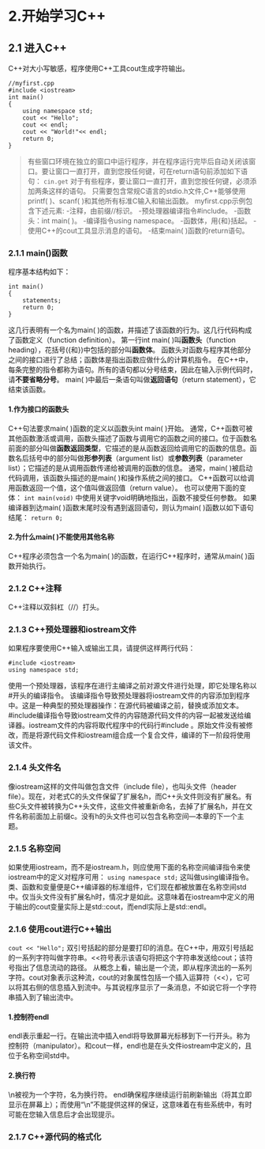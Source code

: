 # 2.开始学习C++
## 2.1 进入C++
C++对大小写敏感，程序使用C++工具cout生成字符输出。
```
//myfirst.cpp
#include <iostream>
int main()
{
    using namespace std;
    cout << "Hello";
    cout << endl;
    cout << "World!"<< endl;
    return 0;
}
```
>有些窗口环境在独立的窗口中运行程序，并在程序运行完毕后自动关闭该窗口。要让窗口一直打开，直到您按任何键，可在return语句前添加如下语句：
>`cin.get`
>对于有些程序，要让窗口一直打开，直到您按任何键，必须添加两条这样的语句。
>只需要包含常规C语言的stdio.h文件,C++能够使用printf( )、scanf( )和其他所有标准C输入和输出函数。
myfirst.cpp示例包含下述元素:
-注释，由前缀//标识。
-预处理器编译指令#include。
-函数头：int main( )。
-编译指令using namespace。
-函数体，用{和}括起。
-使用C++的cout工具显示消息的语句。
-结束main( )函数的return语句。
### 2.1.1 main()函数
程序基本结构如下：
```
int main()
{
    statements;
    return 0;
}
```
这几行表明有一个名为main( )的函数，并描述了该函数的行为。这几行代码构成了函数定义（function definition）。
第一行int main( )叫**函数头**（function heading），花括号({和})中包括的部分叫**函数体**。
函数头对函数与程序其他部分之间的接口进行了总结；函数体是指出函数应做什么的计算机指令。
在C++中，每条完整的指令都称为语句。所有的语句都以分号结束，因此在输入示例代码时，请**不要省略分号**。
main( )中最后一条语句叫做**返回语句**（return statement），它结束该函数。
#### 1.作为接口的函数头
C++句法要求main( )函数的定义以函数头int main( )开始。
通常，C++函数可被其他函数激活或调用，函数头描述了函数与调用它的函数之间的接口。位于函数名前面的部分叫做**函数返回类型**，它描述的是从函数返回给调用它的函数的信息。函数名后括号中的部分叫做**形参列表**（argument list）或**参数列表**（parameter list）；它描述的是从调用函数传递给被调用的函数的信息。
通常，main( )被启动代码调用，该函数头描述的是main( )和操作系统之间的接口。
C++函数可以给调用函数返回一个值，这个值叫做返回值（return value）。
也可以使用下面的变体：
`int main(void)`
中使用关键字void明确地指出，函数不接受任何参数。
如果编译器到达main( )函数末尾时没有遇到返回语句，则认为main( )函数以如下语句结尾：
`return 0;`
#### 2.为什么main( )不能使用其他名称
C++程序必须包含一个名为main( )的函数，在运行C++程序时，通常从main( )函数开始执行。
### 2.1.2 C++注释
C++注释以双斜杠（//）打头。
### 2.1.3 C++预处理器和iostream文件
如果程序要使用C++输入或输出工具，请提供这样两行代码：
```
#include <iostream>
using namespace std;
```
使用一个预处理器，该程序在进行主编译之前对源文件进行处理，即它处理名称以#开头的编译指令。
该编译指令导致预处理器将iostream文件的内容添加到程序中。这是一种典型的预处理器操作：在源代码被编译之前，替换或添加文本。#include编译指令导致iostream文件的内容随源代码文件的内容一起被发送给编译器。iostream文件的内容将取代程序中的代码行#include <iostream>。原始文件没有被修改，而是将源代码文件和iostream组合成一个复合文件，编译的下一阶段将使用该文件。
### 2.1.4 头文件名
像iostream这样的文件叫做包含文件（include file），也叫头文件（header file）。现在，对老式C的头文件保留了扩展名h，而C++头文件则没有扩展名。有些C头文件被转换为C++头文件，这些文件被重新命名，去掉了扩展名h，并在文件名称前面加上前缀c。没有h的头文件也可以包含名称空间—本章的下一个主题。
### 2.1.5 名称空间
如果使用iostream，而不是iostream.h，则应使用下面的名称空间编译指令来使iostream中的定义对程序可用：
`using namespace std;`
这叫做using编译指令。类、函数和变量便是C++编译器的标准组件，它们现在都被放置在名称空间std中。仅当头文件没有扩展名h时，情况才是如此。这意味着在iostream中定义的用于输出的cout变量实际上是std::cout，而endl实际上是std::endl。
### 2.1.6 使用cout进行C++输出
`cout << "Hello";`
双引号括起的部分是要打印的消息。在C++中，用双引号括起的一系列字符叫做字符串。<<符号表示该语句将把这个字符串发送给cout；该符号指出了信息流动的路径。
从概念上看，输出是一个流，即从程序流出的一系列字符。cout对象表示这种流，cout的对象属性包括一个插入运算符（<<），它可以将其右侧的信息插入到流中。与其说程序显示了一条消息，不如说它将一个字符串插入到了输出流中。
#### 1.控制符endl
endl表示重起一行。在输出流中插入endl将导致屏幕光标移到下一行开头。称为控制符（manipulator）。和cout一样，endl也是在头文件iostream中定义的，且位于名称空间std中。
#### 2.换行符
\n被视为一个字符，名为换行符。
endl确保程序继续运行前刷新输出（将其立即显示在屏幕上）；而使用“\n”不能提供这样的保证，这意味着在有些系统中，有时可能在您输入信息后才会出现提示。
### 2.1.7 C++源代码的格式化